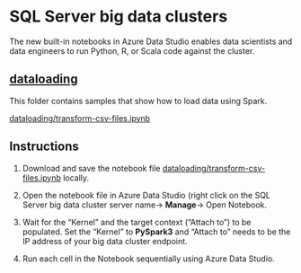 # SQL Server big data clusters

The new built-in notebooks in Azure Data Studio enables data scientists and data engineers to run Python, R, or Scala code against the cluster.

## __[dataloading](dataloading/)__

This folder contains samples that show how to load data using Spark.

[dataloading/transform-csv-files.ipynb](dataloading/transform-csv-files.ipynb/)

## Instructions

1. Download and save the notebook file [dataloading/transform-csv-files.ipynb](dataloading/transform-csv-files.ipynb/) locally.

1. Open the notebook file in Azure Data Studio (right click on the SQL Server big data cluster  server name-> **Manage**-> Open Notebook.

1. Wait for the “Kernel” and the target context (“Attach to”) to be populated. Set the “Kernel” to **PySpark3** and “Attach to” needs to be the IP address of your big data cluster endpoint.

1. Run each cell in the Notebook sequentially using Azure Data Studio.